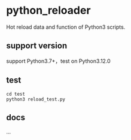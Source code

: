 # python_reloader
Hot reload data and function of Python3 scripts.

## support version
support Python3.7+，test on Python3.12.0

## test

```shell
cd test
python3 reload_test.py
```

## docs
...
